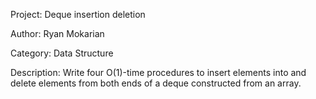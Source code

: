 Project: Deque insertion deletion

Author: Ryan Mokarian

Category: Data Structure

Description: Write four O(1)-time procedures to insert elements into and delete elements from both ends
of a deque constructed from an array.
